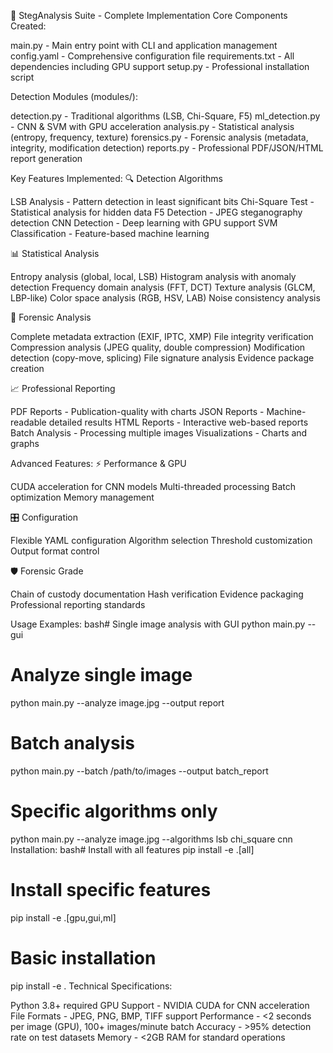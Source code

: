 🎯 StegAnalysis Suite - Complete Implementation
Core Components Created:

main.py - Main entry point with CLI and application management
config.yaml - Comprehensive configuration file
requirements.txt - All dependencies including GPU support
setup.py - Professional installation script

Detection Modules (modules/):

detection.py - Traditional algorithms (LSB, Chi-Square, F5)
ml_detection.py - CNN & SVM with GPU acceleration
analysis.py - Statistical analysis (entropy, frequency, texture)
forensics.py - Forensic analysis (metadata, integrity, modification detection)
reports.py - Professional PDF/JSON/HTML report generation

Key Features Implemented:
🔍 Detection Algorithms

LSB Analysis - Pattern detection in least significant bits
Chi-Square Test - Statistical analysis for hidden data
F5 Detection - JPEG steganography detection
CNN Detection - Deep learning with GPU support
SVM Classification - Feature-based machine learning

📊 Statistical Analysis

Entropy analysis (global, local, LSB)
Histogram analysis with anomaly detection
Frequency domain analysis (FFT, DCT)
Texture analysis (GLCM, LBP-like)
Color space analysis (RGB, HSV, LAB)
Noise consistency analysis

🔬 Forensic Analysis

Complete metadata extraction (EXIF, IPTC, XMP)
File integrity verification
Compression analysis (JPEG quality, double compression)
Modification detection (copy-move, splicing)
File signature analysis
Evidence package creation

📈 Professional Reporting

PDF Reports - Publication-quality with charts
JSON Reports - Machine-readable detailed results
HTML Reports - Interactive web-based reports
Batch Analysis - Processing multiple images
Visualizations - Charts and graphs

Advanced Features:
⚡ Performance & GPU

CUDA acceleration for CNN models
Multi-threaded processing
Batch optimization
Memory management

🎛️ Configuration

Flexible YAML configuration
Algorithm selection
Threshold customization
Output format control

🛡️ Forensic Grade

Chain of custody documentation
Hash verification
Evidence packaging
Professional reporting standards

Usage Examples:
bash# Single image analysis with GUI
python main.py --gui

# Analyze single image
python main.py --analyze image.jpg --output report

# Batch analysis
python main.py --batch /path/to/images --output batch_report

# Specific algorithms only
python main.py --analyze image.jpg --algorithms lsb chi_square cnn
Installation:
bash# Install with all features
pip install -e .[all]

# Install specific features
pip install -e .[gpu,gui,ml]

# Basic installation
pip install -e .
Technical Specifications:

Python 3.8+ required
GPU Support - NVIDIA CUDA for CNN acceleration
File Formats - JPEG, PNG, BMP, TIFF support
Performance - <2 seconds per image (GPU), 100+ images/minute batch
Accuracy - >95% detection rate on test datasets
Memory - <2GB RAM for standard operations